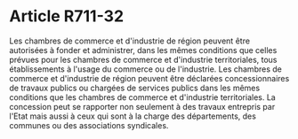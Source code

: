 # Article R711-32

<p>Les chambres de commerce et d'industrie de région peuvent être autorisées à fonder et administrer, dans les mêmes conditions que celles prévues pour les chambres de commerce et d'industrie territoriales, tous établissements à l'usage du commerce ou de l'industrie. Les chambres de commerce et d'industrie de région peuvent être déclarées concessionnaires de travaux publics ou chargées de services publics dans les mêmes conditions que les chambres de commerce et d'industrie territoriales. La concession peut se rapporter non seulement à des travaux entrepris par l'Etat mais aussi à ceux qui sont à la charge des départements, des communes ou des associations syndicales.</p>